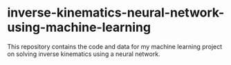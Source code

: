 # inverse-kinematics-neural-network-using-machine-learning
This repository contains the code and data for my machine learning project on solving inverse kinematics using a neural network.
